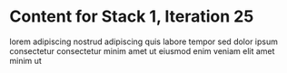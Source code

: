 # Content for Stack 1, Iteration 25
lorem adipiscing nostrud adipiscing quis labore tempor sed dolor ipsum consectetur consectetur minim amet ut eiusmod enim veniam elit amet minim ut 
